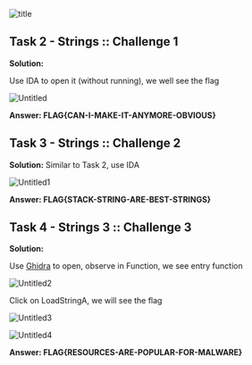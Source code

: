 ![title](https://marcorei7.files.wordpress.com/2021/05/e5e8aa17c07012d2adc33f08d594ea10.jpeg)
## Task 2 - Strings :: Challenge 1
**Solution:**

Use IDA to open it (without running), we well see the flag

![Untitled](https://user-images.githubusercontent.com/58476264/127841509-ff5f4288-e8a4-4c80-805a-7414853a9c48.png)

**Answer: FLAG{CAN-I-MAKE-IT-ANYMORE-OBVIOUS}**

## Task 3 - Strings :: Challenge 2
**Solution:**
Similar to Task 2, use IDA

![Untitled1](https://user-images.githubusercontent.com/58476264/127842991-3b9b38a7-5108-4c95-acad-e0228bf40a5b.png)

**Answer: FLAG{STACK-STRING-ARE-BEST-STRINGS}**

## Task 4 -  Strings 3 :: Challenge 3
**Solution:**

Use [Ghidra](https://github.com/NationalSecurityAgency/ghidra/releases) to open, observe in Function, we see entry function

![Untitled2](https://user-images.githubusercontent.com/58476264/127893313-bc0a87d3-f7ff-46d1-b1ad-12bdcb8d4b41.png)

Click on LoadStringA, we will see the flag

![Untitled3](https://user-images.githubusercontent.com/58476264/127893462-278f0484-b45f-42b4-8e40-6cf9220a9c37.png)

![Untitled4](https://user-images.githubusercontent.com/58476264/127893549-3c2bb967-a0ec-4080-bd76-bf96aab4220b.png)

**Answer: FLAG{RESOURCES-ARE-POPULAR-FOR-MALWARE}**

